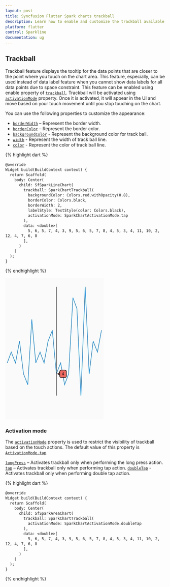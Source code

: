 ```yaml
---
layout: post
title: Syncfusion Flutter Spark charts trackball 
description: Learn how to enable and customize the trackball available in the Syncfusion Flutter Spark charts widgets.
platform: flutter
control: Sparkline
documentation: ug
---
```


## Trackball

Trackball feature displays the tooltip for the data points that are closer to the point where you touch on the chart area. This feature, especially, can be used instead of data label feature when you cannot show data labels for all data points due to space constraint. This feature can be enabled using enable property of [`trackball`](https://pub.dev/documentation/syncfusion_flutter_charts/latest/sparkcharts/SfSparkLineChart/trackball.html). Trackball will be activated using [`activationMode`](https://pub.dev/documentation/syncfusion_flutter_charts/latest/sparkcharts/SparkChartTrackball/activationMode.html) property. Once it is activated, it will appear in the UI and move based on your touch movement until you stop touching on the chart.

You can use the following properties to customize the appearance:

* [`borderWidth`](https://pub.dev/documentation/syncfusion_flutter_charts/latest/sparkcharts/SparkChartTrackball/borderWidth.html) – Represent the border width.
* [`borderColor`](https://pub.dev/documentation/syncfusion_flutter_charts/latest/sparkcharts/SparkChartTrackball/borderColor.html) – Represent the border color.
* [`backgroundColor`](https://pub.dev/documentation/syncfusion_flutter_charts/latest/sparkcharts/SparkChartTrackball/backgroundColor.html) - Represent the background color for track ball.
* [`width`](https://pub.dev/documentation/syncfusion_flutter_charts/latest/sparkcharts/SparkChartTrackball/width.html) - Represent the width of track ball line.
* [`color`](https://pub.dev/documentation/syncfusion_flutter_charts/latest/sparkcharts/SparkChartTrackball/color.html) - Represent the color of track ball line.

{% highlight dart %} 

    @override
    Widget build(BuildContext context) {
      return Scaffold(
        body: Center(
          child: SfSparkLineChart(
            trackball: SparkChartTrackball(
              backgroundColor: Colors.red.withOpacity(0.8),
              borderColor: Colors.black,
              borderWidth: 2,
              labelStyle: TextStyle(color: Colors.black),
              activationMode: SparkChartActivationMode.tap
            ),
            data: <double>[
              5, 6, 5, 7, 4, 3, 9, 5, 6, 5, 7, 8, 4, 5, 3, 4, 11, 10, 2, 12, 4, 7, 6, 8
            ],
          )
        )
      );
    }

{% endhighlight %}

![Sparkline trackball](images/trackball/spark-trackball.png)

### Activation mode

The [`activationMode`](https://pub.dev/documentation/syncfusion_flutter_charts/latest/sparkcharts/SparkChartTrackball/activationMode.html) property is used to restrict the visibility of trackball based on the touch actions. The default value of this property is [`ActivationMode.tap`](https://pub.dev/documentation/syncfusion_flutter_charts/latest/sparkcharts/SparkChartActivationMode-class.html).

[`longPress`](https://pub.dev/documentation/syncfusion_flutter_charts/latest/sparkcharts/SparkChartActivationMode-class.html) – Activates trackball only when performing the long press action.
[`tap`](https://pub.dev/documentation/syncfusion_flutter_charts/latest/sparkcharts/SparkChartActivationMode-class.html) – Activates trackball only when performing tap action.
[`doubleTap`](https://pub.dev/documentation/syncfusion_flutter_charts/latest/sparkcharts/SparkChartActivationMode-class.html) - Activates trackball only when performing double tap action.

{% highlight dart %} 

    @override
    Widget build(BuildContext context) {
      return Scaffold(
        body: Center(
          child: SfSparkAreaChart(
            trackball: SparkChartTrackball(
              activationMode: SparkChartActivationMode.doubleTap
            ),
            data: <double>[
              5, 6, 5, 7, 4, 3, 9, 5, 6, 5, 7, 8, 4, 5, 3, 4, 11, 10, 2, 12, 4, 7, 6, 8
            ],
          )
        )
      );
    }

{% endhighlight %}